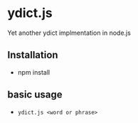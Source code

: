 # ydict.js

Yet another ydict implmentation in node.js

## Installation
- npm install

## basic usage
- `ydict.js <word or phrase>`
